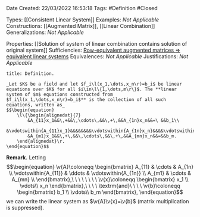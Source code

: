<br />
<br />

Date Created: 22/03/2022 16:53:18
Tags: #Definition #Closed 

Types: [[Consistent Linear System]]
Examples: _Not Applicable_
Constructions: [[Augmented Matrix]], [[Linear Combination]]
Generalizations: _Not Applicable_

Properties: [[Solution of system of linear combination contains solution of original system]]
Sufficiencies: [Row-equivalent augmented matrices $\Rightarrow$ equivalent linear systems](Row-equivalent%20augmented%20matrices%20implies%20equivalent%20linear%20systems.md)
Equivalences: _Not Applicable_
Justifications: _Not Applicable_

``` ad-Definition
title: Definition.

_Let $K$ be a field and let $f_i\l(x_1,\dots,x_n\r)=b_i$ be linear equations over $K$ for all $i\in\l\{1,\dots,m\r\}$. The **linear system of $m$ equations constructed from $f_i\l(x_1,\dots,x_n\r)=b_i$** is the collection of all such equations, written as_
$$\begin{equation}
    \l\{\begin{alignedat}{7}
        &A_{11}x_1&&\,+&&\,\cdots\,&&\,+\,&&A_{1n}x_n&&=\ &&b_1\\
        &\vdotswithin{A_{11}x_1}&&&&&&&&\vdotswithin{A_{1n}x_n}&&&&\vdotswithin{b_1}\\
        &A_{m1}x_1&&\,+\,&&\,\cdots\,&&\,+\,&&A_{mn}x_n&&=&&b_m.
    \end{alignedat}\r.
\end{equation}$$

```

**Remark.** Letting
$$\begin{equation}
    \v{A}\coloneqq
        \begin{bmatrix}
            A_{11} & \cdots & A_{1n} \\
            \vdotswithin{A_{11}} & \ddots & \vdotswithin{A_{1n}} \\
            A_{m1} & \cdots & A_{mn} \\
        \end{bmatrix},\ \ \ \ \ \ \ \ \v{x}\coloneqq
        \begin{bmatrix}
            x_1 \\
            \vdots\\
            x_n
        \end{bmatrix},\ \ \ \ \textrm{and}\ \ \ \ \v{b}\coloneqq
        \begin{bmatrix}
            b_1 \\
            \vdots\\
            b_m
        \end{bmatrix},
\end{equation}$$
we can write the linear system as $\v{A}\v{x}=\v{b}$ (matrix multiplication is suppressed).
